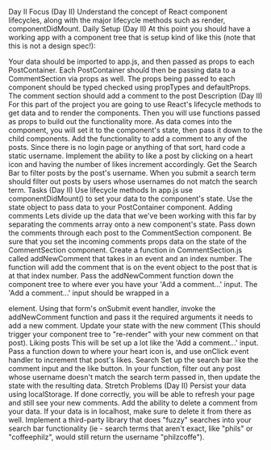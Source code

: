 Day II
Focus (Day II)
Understand the concept of React component lifecycles, along with the major lifecycle methods such as render, componentDidMount.
Daily Setup (Day II)
At this point you should have a working app with a component tree that is setup kind of like this (note that this is not a design spec!):


Your data should be imported to app.js, and then passed as props to each PostContainer.
Each PostContainer should then be passing data to a CommentSection via props as well.
The props being passed to each component should be typed checked using propTypes and defaultProps.
The comment section should add a comment to the post
Description (Day II)
For this part of the project you are going to use React's lifecycle methods to get data and to render the components. Then you will use functions passed as props to build out the functionality more.
As data comes into the component, you will set it to the component's state, then pass it down to the child components.
Add the functionality to add a comment to any of the posts. Since there is no login page or anything of that sort, hard code a static username.
Implement the ability to like a post by clicking on a heart icon and having the number of likes increment accordingly.
Get the Search Bar to filter posts by the post's username. When you submit a search term should filter out posts by users whose usernames do not match the search term.
Tasks (Day II)
Use lifecycle methods
In app.js use componentDidMount() to set your data to the component's state. Use the state object to pass data to your PostContainer component.
Adding comments
Lets divide up the data that we've been working with this far by separating the comments array onto a new component's state. Pass down the comments through each post to the CommentSection component. Be sure that you set the incoming comments props data on the state of the CommentSection component.
Create a function in CommentSection.js called addNewComment that takes in an event and an index number. The function will add the comment that is on the event object to the post that is at that index number.
Pass the addNewComment function down the component tree to where ever you have your 'Add a comment...' input.
The 'Add a comment...' input should be wrapped in a <form></form> element. Using that form's onSubmit event handler, invoke the addNewComment function and pass it the required arguments it needs to add a new comment.
Update your state with the new comment (This should trigger your component tree to "re-render" with your new comment on that post).
Liking posts
This will be set up a lot like the 'Add a comment...' input. Pass a function down to where your heart icon is, and use onClick event handler to increment that post's likes.
Search
Set up the search bar like the comment input and the like button. In your function, filter out any post whose username doesn't match the search term passed in, then update the state with the resulting data.
Stretch Problems (Day II)
Persist your data using localStorage. If done correctly, you will be able to refresh your page and still see your new comments.
Add the ability to delete a comment from your data. If your data is in localhost, make sure to delete it from there as well.
Implement a third-party library that does "fuzzy" searches into your search bar functionality (ie - search terms that aren't exact, like "phils" or "coffeephilz", would still return the username "philzcoffe").